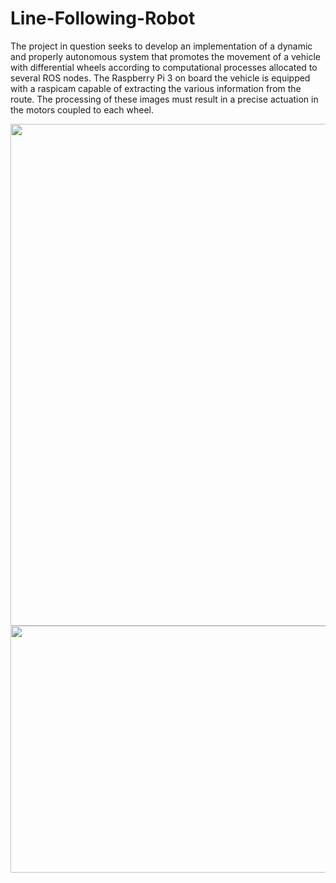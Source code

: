 # Line-Following-Robot
The project in question seeks to develop an implementation of a dynamic and properly autonomous system that promotes the movement of a vehicle with differential wheels according to computational processes allocated to several ROS nodes. The Raspberry Pi 3 on board the vehicle is equipped with a raspicam capable of extracting the various information from the route. The processing of these images must result in a precise actuation in the motors coupled to each wheel.


<img src="https://user-images.githubusercontent.com/72403325/167471181-b0e6311e-2455-417d-816e-38ccdcce8670.png" data-canonical-src="https://user-images.githubusercontent.com/72403325/167471181-b0e6311e-2455-417d-816e-38ccdcce8670.png" width="932" height="803" />


<img src="https://user-images.githubusercontent.com/72403325/167471234-eae6e5d2-31df-4357-936f-2044900b9274.png" data-canonical-src="https://user-images.githubusercontent.com/72403325/167471234-eae6e5d2-31df-4357-936f-2044900b9274.png" width="528" height="395" />



